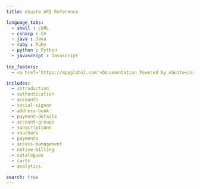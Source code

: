 ```yaml
---
title: eSuite API Reference

language_tabs:
  - shell : cURL
  - csharp : C#
  - java : Java
  - ruby : Ruby
  - python : Python
  - javascript : Javascript
  
toc_footers:
  - <a href='https://mppglobal.com'>Documentation Powered by eSuite</a>

includes:
  - introduction
  - authentication
  - accounts
  - social-signon
  - address-book
  - payment-details
  - account-groups
  - subscriptions
  - vouchers
  - payments
  - access-management
  - native-billing
  - catalogues
  - carts
  - analytics

search: true
---
```

